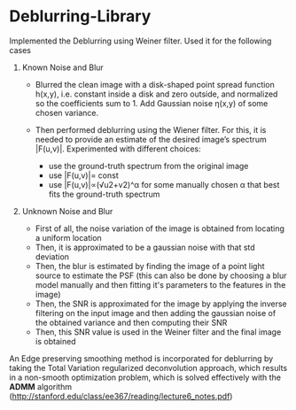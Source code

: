 # Deblurring-Library

Implemented the Deblurring using Weiner filter. Used it for the following cases

  1. Known Noise and Blur
  
      * Blurred the clean image with a disk-shaped point spread function h(x,y), i.e. constant inside a disk and zero outside, and normalized so the coefficients sum to 1. Add Gaussian noise η(x,y) of some chosen variance.
      * Then performed deblurring using the Wiener filter. For this, it is needed to provide an estimate of the desired image’s spectrum |F(u,v)|. Experimented with different choices: 
      
        * use the ground-truth spectrum from the original image 
        * use |F(u,v)|= const 
        * use |F(u,v)|∝(√u2+v2)^α for some manually chosen α that best fits the ground-truth spectrum

2. Unknown Noise and Blur

    * First of all, the noise variation of the image is obtained from locating a uniform location
    * Then, it is approximated to be a gaussian noise with that std deviation
    * Then, the blur is estimated by finding the image of a point light source to estimate the PSF (this can also be done by choosing a blur model manually and then fitting it's parameters to the features in the image)
    * Then, the SNR is approximated for the image by applying the inverse filtering on the input image and then adding the gaussian noise of the obtained variance and then computing their SNR 
    * Then, this SNR value is used in the Weiner filter and the final image is obtained
    
An Edge preserving smoothing method is incorporated for deblurring by taking the Total Variation regularized deconvolution approach, which results in a non-smooth optimization problem, which is solved effectively with the **ADMM** algorithm (http://stanford.edu/class/ee367/reading/lecture6_notes.pdf)
    
